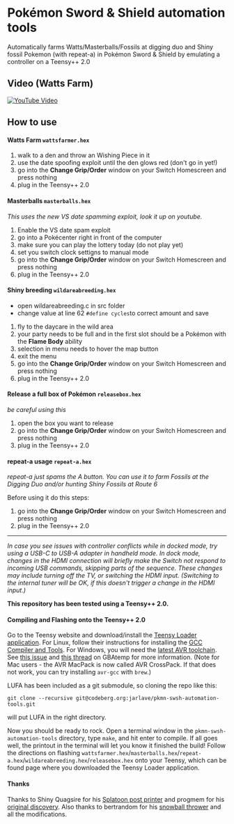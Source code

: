 # Pokémon Sword & Shield automation tools

Automatically farms Watts/Masterballs/Fossils at digging duo and Shiny fossil Pokemon (with repeat-a) in Pokémon Sword & Shield by emulating a controller on a Teensy++ 2.0

## Video (Watts Farm)
[![YouTube Video](https://i.ytimg.com/vi/_R4flAlUa9U/hqdefault.jpg)](https://youtu.be/_R4flAlUa9U)

## How to use
#### Watts Farm `wattsfarmer.hex`

1. walk to a den and throw an Wishing Piece in it
2. use the date spoofing exploit until the den glows red (don't go in yet!)
3. go into the **Change Grip/Order** window on your Switch Homescreen and press nothing
4. plug in the Teensy++ 2.0

#### Masterballs `masterballs.hex`

*This uses the new VS date spamming exploit, look it up on youtube.*

1. Enable the VS date spam exploit
2. go into a Pokécenter right in front of the computer
3. make sure you can play the lottery today (do not play yet)
4. set you switch clock settigns to manual mode
5. go into the **Change Grip/Order** window on your Switch Homescreen and press nothing
6. plug in the Teensy++ 2.0

#### Shiny breeding `wildareabreeding.hex`

* open wildareabreeding.c in src folder
* change value at line 62 `#define cycles`to correct amount and save

1. fly to the daycare in the wild area
2. your party needs to be full and in the first slot should be a Pokémon with the **Flame Body** ability
3. selection in menu needs to hover the map button
4. exit the menu
5. go into the **Change Grip/Order** window on your Switch Homescreen and press nothing
6. plug in the Teensy++ 2.0

#### Release a full box of Pokémon `releasebox.hex`

*be careful using this*

1. open the box you want to release
2. go into the **Change Grip/Order** window on your Switch Homescreen and press nothing
3. plug in the Teensy++ 2.0

#### repeat-a usage `repeat-a.hex`

*repeat-a just spams the A button. You can use it to farm Fossils at the Digging Duo and/or hunting Shiny Fossils at Route 6*

Before using it do this steps:
1. go into the **Change Grip/Order** window on your Switch Homescreen and press nothing
2. plug in the Teensy++ 2.0

-----

*In case you see issues with controller conflicts while in docked mode, try using a USB-C to USB-A adapter in handheld mode. In dock mode, changes in the HDMI connection will briefly make the Switch not respond to incoming USB commands, skipping parts of the sequence. These changes may include turning off the TV, or switching the HDMI input. (Switching to the internal tuner will be OK, if this doesn't trigger a change in the HDMI input.)*

**This repository has been tested using a Teensy++ 2.0.**

#### Compiling and Flashing onto the Teensy++ 2.0
Go to the Teensy website and download/install the [Teensy Loader application](https://www.pjrc.com/teensy/loader.html). For Linux, follow their instructions for installing the [GCC Compiler and Tools](https://www.pjrc.com/teensy/gcc.html). For Windows, you will need the [latest AVR toolchain](https://www.microchip.com/mplab/avr-support/avr-and-arm-toolchains-c-compilers). See [this issue](https://github.com/LightningStalker/Splatmeme-Printer/issues/10) and [this thread](http://gbatemp.net/threads/how-to-use-shinyquagsires-splatoon-2-post-printer.479497/) on GBAtemp for more information. (Note for Mac users - the AVR MacPack is now called AVR CrossPack. If that does not work, you can try installing `avr-gcc` with `brew`.)

LUFA has been included as a git submodule, so cloning the repo like this:

```
git clone --recursive git@codeberg.org:jarlave/pkmn-swsh-automation-tools.git
```

will put LUFA in the right directory.

Now you should be ready to rock. Open a terminal window in the `pkmn-swsh-automation-tools` directory, type `make`, and hit enter to compile. If all goes well, the printout in the terminal will let you know it finished the build! Follow the directions on flashing `wattsfarmer.hex`/`masterballs.hex`/`repeat-a.hex`/`wildareabreeding.hex`/`releasebox.hex` onto your Teensy, which can be found page where you downloaded the Teensy Loader application.

#### Thanks

Thanks to Shiny Quagsire for his [Splatoon post printer](https://github.com/shinyquagsire23/Switch-Fightstick) and progmem for his [original discovery](https://github.com/progmem/Switch-Fightstick).
Also thanks to bertrandom for his [snowball thrower](https://github.com/bertrandom/snowball-thrower) and all the modifications.